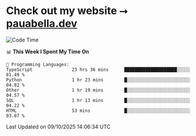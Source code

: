 # Check out my website ⭢ [pauabella.dev](https://pauabella.dev)

<!--START_SECTION:waka-->
![Code Time](http://img.shields.io/badge/Code%20Time-4%2C892%20hrs%2026%20mins-blue)

📊 **This Week I Spent My Time On** 

```text
💬 Programming Languages: 
TypeScript               23 hrs 36 mins      ████████████████████░░░░░   81.49 % 
Python                   1 hr 23 mins        █░░░░░░░░░░░░░░░░░░░░░░░░   04.82 % 
Other                    1 hr 19 mins        █░░░░░░░░░░░░░░░░░░░░░░░░   04.57 % 
SQL                      1 hr 13 mins        █░░░░░░░░░░░░░░░░░░░░░░░░   04.22 % 
HTML                     53 mins             █░░░░░░░░░░░░░░░░░░░░░░░░   03.07 % 
```


 Last Updated on 09/10/2025 14:06:34 UTC
<!--END_SECTION:waka-->
